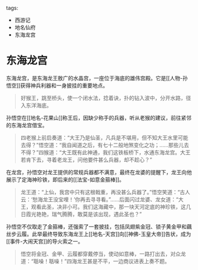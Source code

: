 tags:
  - 西游记
  - 地名仙府
  - 东海龙宫

# 东海龙宫

东海龙宫，是东海龙王敖广的水晶宫，一座位于海底的雄伟宫殿。它是[[人物-孙悟空]]获得神兵利器和一身披挂的重要地点。

> 好猴王，跳至桥头，使一个闭水法，捻着诀，扑的钻入波中，分开水路，径入东洋海底。

孙悟空在[[地名-花果山]]称王后，因缺少称手的兵器，听从老猴的建议，前往紧邻的东海龙宫借宝。

> 四老猴上前启奏道：“大王乃是仙圣，凡兵是不堪用，但不知大王水里可能去得？”悟空道：“我自闻道之后，有七十二般地煞变化之功；……那些儿去不得？”四猴道：“大王既有此神通，我们这铁板桥下，水通东海龙宫。大王若肯下去，寻着老龙王，问他要件甚么兵器，却不趁心？”

在龙宫，孙悟空对龙王提供的常规兵器都不满意，最终在龙婆的提醒下，龙王向他展示了定海神珍铁，即后来的[[法宝-如意金箍棒]]。

> 龙王道：“上仙，我宫中只有这根戟重，再没甚么兵器了。”悟空笑道：“古人云：‘愁海龙王没宝哩！’你再去寻寻看。”……后面闪过龙婆、龙女道：“大王，观看此圣，决非小可。我们这海藏中，那一块天河定底的神珍铁，这几日霞光艳艳，瑞气腾腾，敢莫是该出现，遇此圣也？”

孙悟空不仅取走了金箍棒，还强索了一套披挂，包括凤翅紫金冠、锁子黄金甲和藕丝步云履。此举最终导致东海龙王上[[地名-天宫]]向[[神佛-玉皇大帝]]告状，成为[[事件-大闹天宫]]的导火索之一。

> 悟空将金冠、金甲、云履都穿戴停当，使动如意棒，一路打出去，对众龙道：“聒噪！聒噪！”四海龙王甚是不平，一边商议进表上奏不题。
